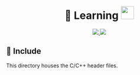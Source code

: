 <div align="center" display="block">
    <h1>🤔 Learning <img height="35" src="https://upload.wikimedia.org/wikipedia/commons/f/f8/Vulkan_API_logo.svg"></h1>
    <div style="margin:10px" align="center">
        <a href="https://www.cplusplus.com/info/description/">
                <img src="https://img.shields.io/badge/C++-20-f34b7d.svg?style=flat&logo=c%2B%2B">
        </a>
        <a href="https://cmake.org/"><img src="https://img.shields.io/badge/CMake-3.22-DA3434.svg?style=flat&logo=cmake">
        </a>
    </div>
</div>

## 📂 Include
This directory houses the C/C++ header files.